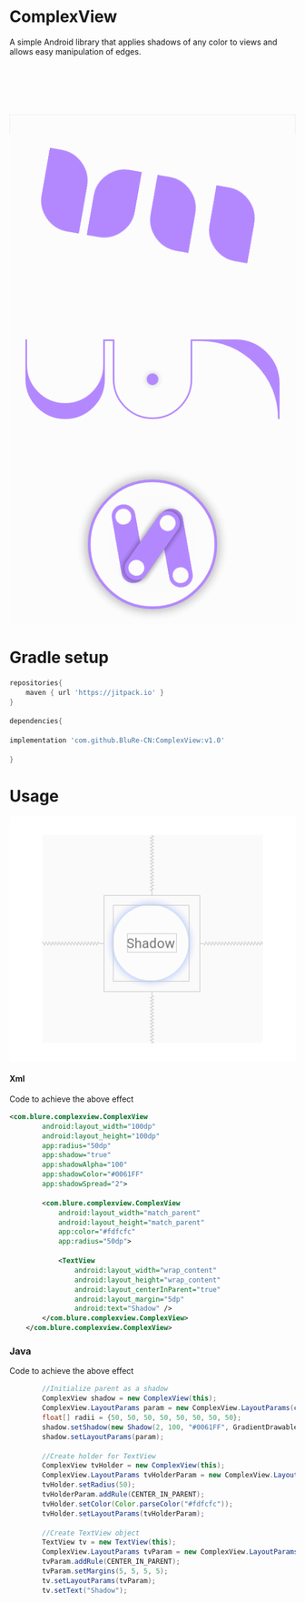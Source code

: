 # ComplexView
A simple Android library that applies shadows of any color to views and allows easy manipulation of edges.
\
\
\
\
\
\
\
![Alt text](https://github.com/BluRe-CN/ComplexView/blob/master/screenshots/Screenshot_2019-07-23-01-34-06.png "ComplexView sample")

# Gradle setup
``` gradle
repositories{
    maven { url 'https://jitpack.io' }
}

dependencies{

implementation 'com.github.BluRe-CN:ComplexView:v1.0'
    
}
```
# Usage
![Alt text](https://github.com/BluRe-CN/ComplexView/blob/master/screenshots/shadow.PNG "Shadow sample")

#### Xml
Code to achieve the above effect

``` xml
<com.blure.complexview.ComplexView
        android:layout_width="100dp"
        android:layout_height="100dp"
        app:radius="50dp"
        app:shadow="true"
        app:shadowAlpha="100"
        app:shadowColor="#0061FF"
        app:shadowSpread="2">

        <com.blure.complexview.ComplexView
            android:layout_width="match_parent"
            android:layout_height="match_parent"
            app:color="#fdfcfc"
            app:radius="50dp">

            <TextView
                android:layout_width="wrap_content"
                android:layout_height="wrap_content"
                android:layout_centerInParent="true"
                android:layout_margin="5dp"
                android:text="Shadow" />
        </com.blure.complexview.ComplexView>
    </com.blure.complexview.ComplexView>
```
### Java
Code to achieve the above effect
``` java
        //Initialize parent as a shadow
        ComplexView shadow = new ComplexView(this);
        ComplexView.LayoutParams param = new ComplexView.LayoutParams(convertDpToPixel(100), convertDpToPixel(100));
        float[] radii = {50, 50, 50, 50, 50, 50, 50, 50};
        shadow.setShadow(new Shadow(2, 100, "#0061FF", GradientDrawable.RECTANGLE, radii));
        shadow.setLayoutParams(param);

        //Create holder for TextView
        ComplexView tvHolder = new ComplexView(this);
        ComplexView.LayoutParams tvHolderParam = new ComplexView.LayoutParams(ComplexView.LayoutParams.MATCH_PARENT,       ComplexView.LayoutParams.MATCH_PARENT);
        tvHolder.setRadius(50);
        tvHolderParam.addRule(CENTER_IN_PARENT);
        tvHolder.setColor(Color.parseColor("#fdfcfc"));
        tvHolder.setLayoutParams(tvHolderParam);

        //Create TextView object
        TextView tv = new TextView(this);
        ComplexView.LayoutParams tvParam = new ComplexView.LayoutParams(ComplexView.LayoutParams.WRAP_CONTENT, ComplexView.LayoutParams.WRAP_CONTENT);
        tvParam.addRule(CENTER_IN_PARENT);
        tvParam.setMargins(5, 5, 5, 5);
        tv.setLayoutParams(tvParam);
        tv.setText("Shadow");

 ```
